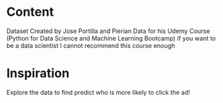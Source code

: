 # Content

Dataset Created by Jose Portilla and Pierian Data for his Udemy Course (Python for Data Science and Machine Learning Bootcamp) if you want to be a data scientist I cannot recommend this course enough

# Inspiration

Explore the data to find predict who is more likely to click the ad!
